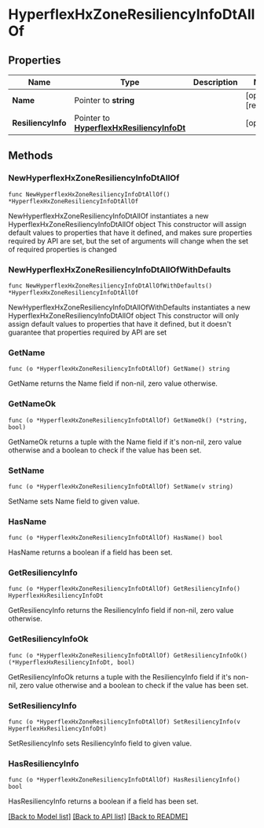 # HyperflexHxZoneResiliencyInfoDtAllOf

## Properties

Name | Type | Description | Notes
------------ | ------------- | ------------- | -------------
**Name** | Pointer to **string** |  | [optional] [readonly] 
**ResiliencyInfo** | Pointer to [**HyperflexHxResiliencyInfoDt**](hyperflex.HxResiliencyInfoDt.md) |  | [optional] 

## Methods

### NewHyperflexHxZoneResiliencyInfoDtAllOf

`func NewHyperflexHxZoneResiliencyInfoDtAllOf() *HyperflexHxZoneResiliencyInfoDtAllOf`

NewHyperflexHxZoneResiliencyInfoDtAllOf instantiates a new HyperflexHxZoneResiliencyInfoDtAllOf object
This constructor will assign default values to properties that have it defined,
and makes sure properties required by API are set, but the set of arguments
will change when the set of required properties is changed

### NewHyperflexHxZoneResiliencyInfoDtAllOfWithDefaults

`func NewHyperflexHxZoneResiliencyInfoDtAllOfWithDefaults() *HyperflexHxZoneResiliencyInfoDtAllOf`

NewHyperflexHxZoneResiliencyInfoDtAllOfWithDefaults instantiates a new HyperflexHxZoneResiliencyInfoDtAllOf object
This constructor will only assign default values to properties that have it defined,
but it doesn't guarantee that properties required by API are set

### GetName

`func (o *HyperflexHxZoneResiliencyInfoDtAllOf) GetName() string`

GetName returns the Name field if non-nil, zero value otherwise.

### GetNameOk

`func (o *HyperflexHxZoneResiliencyInfoDtAllOf) GetNameOk() (*string, bool)`

GetNameOk returns a tuple with the Name field if it's non-nil, zero value otherwise
and a boolean to check if the value has been set.

### SetName

`func (o *HyperflexHxZoneResiliencyInfoDtAllOf) SetName(v string)`

SetName sets Name field to given value.

### HasName

`func (o *HyperflexHxZoneResiliencyInfoDtAllOf) HasName() bool`

HasName returns a boolean if a field has been set.

### GetResiliencyInfo

`func (o *HyperflexHxZoneResiliencyInfoDtAllOf) GetResiliencyInfo() HyperflexHxResiliencyInfoDt`

GetResiliencyInfo returns the ResiliencyInfo field if non-nil, zero value otherwise.

### GetResiliencyInfoOk

`func (o *HyperflexHxZoneResiliencyInfoDtAllOf) GetResiliencyInfoOk() (*HyperflexHxResiliencyInfoDt, bool)`

GetResiliencyInfoOk returns a tuple with the ResiliencyInfo field if it's non-nil, zero value otherwise
and a boolean to check if the value has been set.

### SetResiliencyInfo

`func (o *HyperflexHxZoneResiliencyInfoDtAllOf) SetResiliencyInfo(v HyperflexHxResiliencyInfoDt)`

SetResiliencyInfo sets ResiliencyInfo field to given value.

### HasResiliencyInfo

`func (o *HyperflexHxZoneResiliencyInfoDtAllOf) HasResiliencyInfo() bool`

HasResiliencyInfo returns a boolean if a field has been set.


[[Back to Model list]](../README.md#documentation-for-models) [[Back to API list]](../README.md#documentation-for-api-endpoints) [[Back to README]](../README.md)


